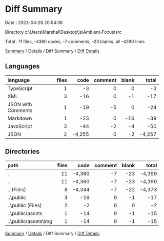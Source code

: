 # Diff Summary

Date : 2023-04-26 20:54:08

Directory c:\\Users\\Marshal\\Desktop\\js\\Ambient-Focus\\src

Total : 11 files,  -4360 codes, -7 comments, -23 blanks, all -4390 lines

[Summary](results.md) / [Details](details.md) / Diff Summary / [Diff Details](diff-details.md)

## Languages
| language | files | code | comment | blank | total |
| :--- | ---: | ---: | ---: | ---: | ---: |
| TypeScript | 1 | -3 | 0 | 0 | -3 |
| XML | 3 | -16 | 0 | -1 | -17 |
| JSON with Comments | 1 | -19 | -5 | 0 | -24 |
| Markdown | 1 | -23 | 0 | -16 | -39 |
| JavaScript | 3 | -44 | -2 | -4 | -50 |
| JSON | 2 | -4,255 | 0 | -2 | -4,257 |

## Directories
| path | files | code | comment | blank | total |
| :--- | ---: | ---: | ---: | ---: | ---: |
| . | 11 | -4,360 | -7 | -23 | -4,390 |
| .. | 11 | -4,360 | -7 | -23 | -4,390 |
| .. (Files) | 8 | -4,344 | -7 | -22 | -4,373 |
| ..\\public | 3 | -16 | 0 | -1 | -17 |
| ..\\public (Files) | 2 | -2 | 0 | 0 | -2 |
| ..\\public\\assets | 1 | -14 | 0 | -1 | -15 |
| ..\\public\\assets\\img | 1 | -14 | 0 | -1 | -15 |

[Summary](results.md) / [Details](details.md) / Diff Summary / [Diff Details](diff-details.md)